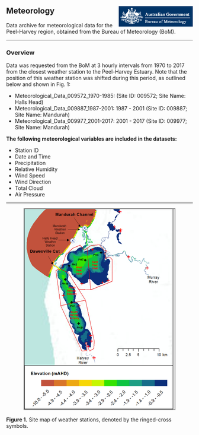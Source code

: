 ## Meteorology <img src="https://github.com/AquaticEcoDynamics/Peel_ARC/blob/master/Images/Logos/bom.gif" align="right">

Data archive for meteorological data for the Peel-Harvey region, obtained from the Bureau of Meteorology (BoM).  

---
### Overview

Data was requested from the BoM at 3 hourly intervals from 1970 to 2017 from the closest weather station to the Peel-Harvey Estuary. Note that the position of this weather station was shifted during this period, as outlined below and shown in Fig. 1: 

- Meteorological_Data_009572_1970-1985:  (Site ID: 009572; Site Name: Halls Head)
- Meteorological_Data_009887_1987-2001: 1987 - 2001 (Site ID: 009887; Site Name: Mandurah)
- Meteorological_Data_009977_2001-2017: 2001 - 2017 (Site ID: 009977; Site Name: Mandurah)


**The following meteorological variables are included in the datasets:**

- Station ID
- Date and Time
- Precipitation
- Relative Humidity
- Wind Speed
- Wind Direction
- Total Cloud
- Air Pressure

---


<p align="center">
  <kbd>
    <img src="https://github.com/AquaticEcoDynamics/Peel_ARC/blob/master/Images/met-station.png" width="406.5" height="539.5" style="border: 2px solid  gray;">
  </kbd>
</p>

**Figure 1.** Site map of weather stations, denoted by the ringed-cross symbols.


<!--
## Example summary plot of weather data

<img src="https://github.com/AquaticEcoDynamics/Peel_ARC/blob/master/Images/BOM.png">

**Figure.** Example summary plot of weather data in 2009. Further data can be requested directly from the <a href="http://www.bom.gov.au/">Bureau of Meteorology</a>

| Contact       | Email Address            |
| ------------- | ------------------------ |
| Brendan Busch | brendan.busch@uwa.edu.au |

-->